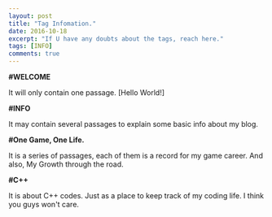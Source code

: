```yaml
---
layout: post
title: "Tag Infomation."
date: 2016-10-18
excerpt: "If U have any doubts about the tags, reach here."
tags: [INFO]
comments: true
---
```


<strong>#WELCOME</strong>

It will only contain one passage. [Hello World!] 

<strong>#INFO</strong>

It may contain several passages to explain some basic info about my blog.

<strong>#One Game, One Life.</strong>

It is a series of passages, each of them is a record for my game career. And also, My Growth through the road.

<strong>#C++</strong>

It is about C++ codes. Just as a place to keep track of my coding life. I think you guys won't care.
